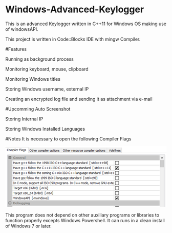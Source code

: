 # Windows-Advanced-Keylogger
This is an advanced Keylogger written in C++11 for Windows OS making use of windowsAPI.

This project is written in Code::Blocks IDE with mingw Compiler.

#Features

Running as background process

Monitoring keyboard, mouse, clipboard 

Monitoring Windows titles

Storing  Windows username, external IP

Creating an encrypted log file and sending it as attachment via e-mail

#Upcomming
Auto Screenshot

Storing Internal IP

Storing Windows Installed Languages


#Notes
It is necessary to open the following Compiler Flags 

![alt tag](https://raw.githubusercontent.com/Obrelix/Windows-Advanced-Keylogger/master/Images/Flags.PNG)

This program does not depend on other auxiliary programs or libraries to function properly excepts Windows Powershell. 
It can runs in a clean install of Windows 7 or later.
